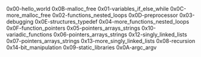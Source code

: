 0x00-hello_world                  0x0B-malloc_free
0x01-variables_if_else_while      0x0C-more_malloc_free
0x02-functions_nested_loops       0x0D-preprocessor
0x03-debugging                    0x0E-structures_typedef
0x04-more_functions_nested_loops  0x0F-function_pointers
0x05-pointers_arrays_strings      0x10-variadic_functions
0x06-pointers_arrays_strings      0x12-singly_linked_lists
0x07-pointers_arrays_strings      0x13-more_singly_linked_lists
0x08-recursion                    0x14-bit_manipulation
0x09-static_libraries 
0x0A-argc_argv
